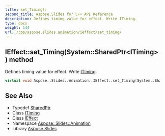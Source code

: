 ```yaml
---
title: set_Timing()
second_title: Aspose.Slides for C++ API Reference
description: Defines timing value for effect. Write ITiming.
type: docs
weight: 144
url: /cpp/aspose.slides.animation/ieffect/set_timing/
---
```

## IEffect::set_Timing(System::SharedPtr\<ITiming\>) method


Defines timing value for effect. Write [ITiming](../../itiming/).

```cpp
virtual void Aspose::Slides::Animation::IEffect::set_Timing(System::SharedPtr<ITiming> value)=0
```

## See Also

* Typedef [SharedPtr](../../system/sharedptr/)
* Class [ITiming](../itiming/)
* Class [IEffect](./)
* Namespace [Aspose::Slides::Animation](../)
* Library [Aspose.Slides](../../)